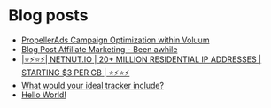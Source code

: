 # Blog posts
<!-- BLOG-POST-LIST:START -->
- [PropellerAds Campaign Optimization within Voluum](https://afflift.com/f/threads/propellerads-campaign-optimization-within-voluum.9571/)
- [Blog Post Affiliate Marketing - Been awhile](https://afflift.com/f/threads/blog-post-affiliate-marketing-been-awhile.9975/)
- [|⭐⚡⭐⚡| NETNUT.IO | 20+ MILLION RESIDENTIAL IP ADDRESSES | STARTING $3 PER GB | ⭐⚡⭐⚡](https://afflift.com/f/threads/%E2%AD%90%E2%9A%A1%E2%AD%90%E2%9A%A1-netnut-io-20-million-residential-ip-addresses-starting-3-per-gb-%E2%AD%90%E2%9A%A1%E2%AD%90%E2%9A%A1.9940/)
- [What would your ideal tracker include?](https://afflift.com/f/threads/what-would-your-ideal-tracker-include.9928/)
- [Hello World!](https://afflift.com/f/threads/hello-world.9985/)
<!-- BLOG-POST-LIST:END -->
